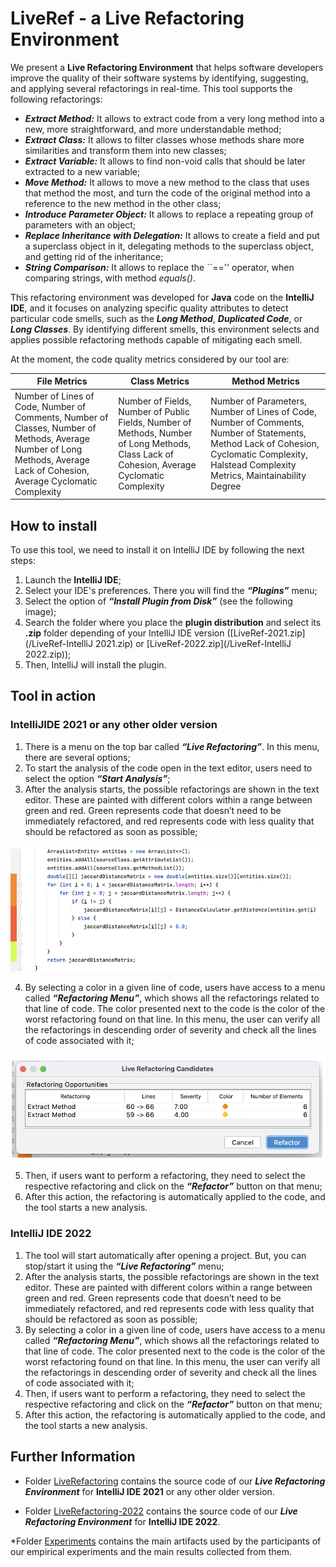 # LiveRef - a Live Refactoring Environment

We present a **Live Refactoring Environment** that helps software developers improve the quality of their software systems by identifying, suggesting, and applying several refactorings in real-time. This tool supports the following refactorings:

* ***Extract Method:*** It allows to extract code from a very long method into a new, more straightforward, and more understandable method;
* ***Extract Class:*** It allows to filter classes whose methods share more similarities and transform them into new classes;
* ***Extract Variable:*** It allows to find non-void calls that should be later extracted to a new variable;
* ***Move Method:*** It allows to move a new method to the class that uses that method the most, and turn the code of the original method into a reference to the new method in the other class;
* ***Introduce Parameter Object:*** It allows to replace a repeating group of parameters with an object;
* ***Replace Inheritance with Delegation:*** It allows to create a field and put a superclass object in it, delegating methods to the superclass object, and getting rid of the inheritance;
* ***String Comparison:*** It allows to replace the ``=='' operator, when comparing strings, with method *equals()*.

This refactoring environment was developed for **Java** code on the **IntelliJ IDE**, and it focuses on analyzing specific quality attributes to detect particular code smells, such as the ___Long Method___, ***Duplicated Code***, or ***Long Classes***. By identifying different smells, this environment selects and applies possible refactoring methods capable of mitigating each smell.

At the moment, the code quality metrics considered by our tool are:

| File Metrics   |      Class Metrics      |  Method Metrics |
|----------|-------------|------|
| Number of Lines of Code, Number of Comments, Number of Classes, Number of Methods, Average Number of Long Methods, Average Lack of Cohesion, Average Cyclomatic Complexity |  Number of Fields, Number of Public Fields, Number of Methods, Number of Long Methods, Class Lack of Cohesion, Average Cyclomatic Complexity | Number of Parameters, Number of Lines of Code, Number of Comments, Number of Statements, Method Lack of Cohesion, Cyclomatic Complexity, Halstead Complexity Metrics, Maintainability Degree|

 
## How to install

To use this tool, we need to install it on IntelliJ IDE by following the next steps:

1. Launch the **IntelliJ IDE**;
2. Select your IDE's preferences. There you will find the ***“Plugins”*** menu;
3. Select the option of ___“Install Plugin from Disk”___ (see the following image);
4. Search the folder where you place the **plugin distribution** and select its **.zip** folder depending of your IntelliJ IDE version ([LiveRef-2021.zip](/LiveRef-IntelliJ 2021.zip) or [LiveRef-2022.zip](/LiveRef-IntelliJ 2022.zip));
5. Then, IntelliJ will install the plugin. 
     

## Tool in action

### IntelliJIDE 2021 or any other older version

1. There is a menu on the top bar called ***“Live Refactoring”***. In this menu, there are several options;
2. To start the analysis of the code open in the text editor, users need to select the option ___“Start Analysis”___;
3. After the analysis starts, the possible refactorings are shown in the text editor. These are painted with different colors within a range between green and red. Green represents code that doesn’t need to be immediately refactored, and red represents code with less quality that should be refactored as soon as possible;

<p align="center">
<img src="./LiveRefactoring/images/tool1.png"
     alt="tool example" />
 </p>
      
4. By selecting a color in a given line of code, users have access to a menu called ___“Refactoring Menu”___, which shows all the refactorings related to that line of code. The color presented next to the code is the color of the worst refactoring found on that line. In this menu, the user can verify all the refactorings in descending order of severity and check all the lines of code associated with it;

<p align="center">
<img src="./LiveRefactoring/images/tool2.png"
     alt="refactoring menu" />
 </p>
     
5. Then, if users want to perform a refactoring, they need to select the respective refactoring and click on the ___“Refactor”___ button on that menu;
6. After this action, the refactoring is automatically applied to the code, and the tool starts a new analysis.


### IntelliJ IDE 2022

1. The tool will start automatically after opening a project. But, you can stop/start it using the ***“Live Refactoring”*** menu;
2. After the analysis starts, the possible refactorings are shown in the text editor. These are painted with different colors within a range between green and red. Green represents code that doesn’t need to be immediately refactored, and red represents code with less quality that should be refactored as soon as possible;
3. By selecting a color in a given line of code, users have access to a menu called ___“Refactoring Menu”___, which shows all the refactorings related to that line of code. The color presented next to the code is the color of the worst refactoring found on that line. In this menu, the user can verify all the refactorings in descending order of severity and check all the lines of code associated with it;
4. Then, if users want to perform a refactoring, they need to select the respective refactoring and click on the ___“Refactor”___ button on that menu;
5. After this action, the refactoring is automatically applied to the code, and the tool starts a new analysis.


## Further Information

* Folder [LiveRefactoring](/LiveRefactoring) contains the source code of our ***Live Refactoring Environment*** for **IntelliJ IDE 2021** or any other older version.

* Folder [LiveRefactoring-2022](/LiveRefactoring-2022) contains the source code of our ***Live Refactoring Environment*** for **IntelliJ IDE 2022**.

*Folder [Experiments](/Experiments) contains the main artifacts used by the participants of our empirical experiments and the main results collected from them.
